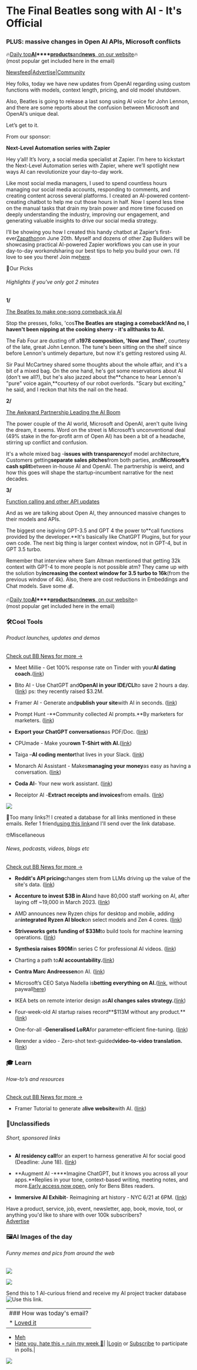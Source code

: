 # The Final Beatles song with AI - It's Official

### PLUS: massive changes in Open AI APIs, Microsoft conflicts

🔥[Daily top](https://news.bensbites.co/?utm_source=bensbites\&utm_medium=referral\&utm_campaign=the-final-beatles-song-with-ai-it-s-official)**[AI](https://news.bensbites.co/?utm_source=bensbites\&utm_medium=referral\&utm_campaign=the-final-beatles-song-with-ai-it-s-official)\*\*\*\*[products](https://news.bensbites.co/?utm_source=bensbites\&utm_medium=referral\&utm_campaign=the-final-beatles-song-with-ai-it-s-official)**[and](https://news.bensbites.co/?utm_source=bensbites\&utm_medium=referral\&utm_campaign=the-final-beatles-song-with-ai-it-s-official)**[news](https://news.bensbites.co/?utm_source=bensbites\&utm_medium=referral\&utm_campaign=the-final-beatles-song-with-ai-it-s-official)**[, on our website](https://news.bensbites.co/?utm_source=bensbites\&utm_medium=referral\&utm_campaign=the-final-beatles-song-with-ai-it-s-official)🔥\
(most popular get included here in the email)

[Newsfeed](https://news.bensbites.co/?utm_source=bensbites\&utm_medium=referral\&utm_campaign=the-final-beatles-song-with-ai-it-s-official)|[Advertise](https://sponsor.bensbites.co/?utm_source=bensbites\&utm_medium=referral\&utm_campaign=the-final-beatles-song-with-ai-it-s-official)|[Community](https://discord.gg/qd92NKjDdE?utm_source=bensbites\&utm_medium=referral\&utm_campaign=the-final-beatles-song-with-ai-it-s-official)

Hey folks, today we have new updates from OpenAI regarding using custom functions with models, context length, pricing, and old model shutdown.

Also, Beatles is going to release a last song using AI voice for John Lennon, and there are some reports about the confusion between Microsoft and OpenAI’s unique deal.

Let’s get to it.

From our sponsor:

**Next-Level Automation series with Zapier**

Hey y’all! It’s Ivory, a social media specialist at Zapier. I’m here to kickstart the Next-Level Automation series with Zapier, where we’ll spotlight new ways AI can revolutionize your day-to-day work.

Like most social media managers, I used to spend countless hours managing our social media accounts, responding to comments, and creating content across several platforms. I created an AI-powered content-creating chatbot to help me cut those hours in half. Now I spend less time on the manual tasks that drain my brain power and more time focused on deeply understanding the industry, improving our engagement, and generating valuable insights to drive our social media strategy.

I’ll be showing you how I created this handy chatbot at Zapier’s first-ever[Zapathon](https://zapier.com/resources/webinar/zapathon-put-ai-to-work?utm_campaign=-gbl-evnt-ooc-ai_june2023_webinar-\&utm_medium=paid\&utm_source=bens_bites)on June 20th. Myself and dozens of other Zap Builders will be showcasing practical AI-powered Zapier workflows you can use in your day-to-day work*and*sharing our best tips to help you build your own. I’d love to see you there! Join me[here](https://zapier.com/resources/webinar/zapathon-put-ai-to-work?utm_campaign=-gbl-evnt-ooc-ai_june2023_webinar-\&utm_medium=paid\&utm_source=bens_bites).

🤌Our Picks

###### Highlights if you've only got 2 minutes

**1/**

[The Beatles to make one-song comeback via AI](https://www.semafor.com/article/06/13/2023/paul-mccartney-beatles-song-ai?utm_source=bensbites\&utm_medium=referral\&utm_campaign=the-final-beatles-song-with-ai-it-s-official)

Stop the presses, folks, 'cos**The Beatles are staging a comeback!**And no, I haven't been nipping at the cooking sherry - it's all**thanks to AI.**

The Fab Four are dusting off a**1978 composition, 'Now and Then'**, courtesy of the late, great John Lennon. The tune's been sitting on the shelf since before Lennon's untimely departure, but now it's getting restored using AI.

Sir Paul McCartney shared some thoughts about the whole affair, and it's a bit of a mixed bag. On the one hand, he's got some reservations about AI (don't we all?), but he's also jazzed about the\*\*chance to hear Lennon's "pure" voice again,\*\*courtesy of our robot overlords. "Scary but exciting," he said, and I reckon that hits the nail on the head.

**2/**

[The Awkward Partnership Leading the AI Boom](https://www.wsj.com/articles/microsoft-and-openai-forge-awkward-partnership-as-techs-new-power-couple-3092de51?mod=djemalertNEWS\&utm_source=bensbites\&utm_medium=referral\&utm_campaign=the-final-beatles-song-with-ai-it-s-official)

The power couple of the AI world, Microsoft and OpenAI, aren't quite living the dream, it seems. Word on the street is Microsoft’s unconventional deal (49% stake in the for-profit arm of Open AI) has been a bit of a headache, stirring up conflict and confusion.

It's a whole mixed bag -**issues with transparency**of model architecture, Customers getting**separate sales pitches**from both parties, and**Microsoft’s cash split**between in-house AI and OpenAI. The partnership is weird, and how this goes will shape the startup-incumbent narrative for the next decades.

**3/**

[Function calling and other API updates](https://openai.com/blog/function-calling-and-other-api-updates?utm_source=bensbites\&utm_medium=referral\&utm_campaign=the-final-beatles-song-with-ai-it-s-official)

And as we are talking about Open AI, they announced massive changes to their models and APIs.

The biggest one isgiving GPT-3.5 and GPT 4 the power to\*\*call functions provided by the developer.\*\*It's basically like ChatGPT Plugins, but for your own code. The next big thing is larger context window, not in GPT-4, but in GPT 3.5 turbo.

Remember that interview where Sam Altman mentioned that getting 32k context with GPT-4 to more people is not possible atm? They came up with the solution by**increasing the context window for 3.5 turbo to 16k**(from the previous window of 4k). Also, there are cost reductions in Embeddings and Chat models. Save some 💰.

🔥[Daily top](https://news.bensbites.co/?utm_source=bensbites\&utm_medium=referral\&utm_campaign=the-final-beatles-song-with-ai-it-s-official)**[AI](https://news.bensbites.co/?utm_source=bensbites\&utm_medium=referral\&utm_campaign=the-final-beatles-song-with-ai-it-s-official)\*\*\*\*[products](https://news.bensbites.co/?utm_source=bensbites\&utm_medium=referral\&utm_campaign=the-final-beatles-song-with-ai-it-s-official)**[and](https://news.bensbites.co/?utm_source=bensbites\&utm_medium=referral\&utm_campaign=the-final-beatles-song-with-ai-it-s-official)**[news](https://news.bensbites.co/?utm_source=bensbites\&utm_medium=referral\&utm_campaign=the-final-beatles-song-with-ai-it-s-official)**[, on our website](https://news.bensbites.co/?utm_source=bensbites\&utm_medium=referral\&utm_campaign=the-final-beatles-song-with-ai-it-s-official)🔥\
(most popular get included here in the email)

### 🛠️Cool Tools

###### Product launches, updates and demos

[Check out BB News for more →](https://news.bensbites.co/?utm_source=bensbites\&utm_medium=referral\&utm_campaign=the-final-beatles-song-with-ai-it-s-official)

- Meet Millie - Get 100% response rate on Tinder with your**AI dating coach.**([link](https://www.meetmillie.app/?utm_source=bensbites\&utm_medium=referral\&utm_campaign=the-final-beatles-song-with-ai-it-s-official))

- Bito AI - Use ChatGPT and**OpenAI in your IDE/CLI**to save 2 hours a day. ([link](https://bito.ai/?utm_source=bensbites\&utm_medium=referral\&utm_campaign=the-final-beatles-song-with-ai-it-s-official)) ps: they recently raised $3.2M.

- Framer AI - Generate and**publish your site**with AI in seconds. ([link](https://www.framer.com/ai?utm_source=bensbites\&utm_medium=referral\&utm_campaign=the-final-beatles-song-with-ai-it-s-official))

- Prompt Hunt -\*\*Community collected AI prompts.\*\*By marketers for marketers. ([link](https://www.mailmodo.com/ai-prompts/?utm_source=bensbites\&utm_medium=referral\&utm_campaign=the-final-beatles-song-with-ai-it-s-official))

- **Export your ChatGPT conversations**as PDF/Doc. ([link](https://exporter.hexonlabs.com/?utm_source=bensbites\&utm_medium=referral\&utm_campaign=the-final-beatles-song-with-ai-it-s-official))

- CPUmade - Make your**own T-Shirt with AI.**([link](https://www.cpumade.com/?utm_source=bensbites\&utm_medium=referral\&utm_campaign=the-final-beatles-song-with-ai-it-s-official))

- Taiga –**AI coding mentor**that lives in your Slack. ([link](https://asktaiga.ai/?utm_source=bensbites\&utm_medium=referral\&utm_campaign=the-final-beatles-song-with-ai-it-s-official))

- Monarch AI Assistant - Makes**managing your money**as easy as having a conversation. ([link](https://www.monarchmoney.com/ai?utm_source=bensbites\&utm_medium=referral\&utm_campaign=the-final-beatles-song-with-ai-it-s-official))

- **Coda AI**- Your new work assistant. ([link](https://coda.io/product/ai?utm_source=bensbites\&utm_medium=referral\&utm_campaign=the-final-beatles-song-with-ai-it-s-official))

- Receiptor AI -**Extract receipts and invoices**from emails. ([link](https://receiptor.ai/?utm_source=bensbites\&utm_medium=referral\&utm_campaign=the-final-beatles-song-with-ai-it-s-official))

![](https://media.beehiiv.com/cdn-cgi/image/fit=scale-down,format=auto,onerror=redirect,quality=80/uploads/asset/file/cc9a25ca-38c0-42a4-b6fd-6ede9ca71ba4/image.png)

👋Too many links?! I created a database for all links mentioned in these emails. Refer 1 friend[using this link](https://www.bensbites.co/subscribe?ref=PLACEHOLDER)and I'll send over the link database.

🤓Miscellaneous

###### News, podcasts, videos, blogs etc

[Check out BB News for more →](https://news.bensbites.co/?utm_source=bensbites\&utm_medium=referral\&utm_campaign=the-final-beatles-song-with-ai-it-s-official)

- **Reddit's API pricing**changes stem from LLMs driving up the value of the site's data. ([link](https://www.platformer.news/p/reddit-goes-dark?utm_source=bensbites\&utm_medium=referral\&utm_campaign=the-final-beatles-song-with-ai-it-s-official))

- **Accenture to invest $3B in AI**and have 80,000 staff working on AI, after laying off ~19,000 in March 2023. ([link](https://www.reuters.com/technology/accenture-looks-power-ai-efforts-with-3-billion-investment-2023-06-13/?utm_source=bensbites\&utm_medium=referral\&utm_campaign=the-final-beatles-song-with-ai-it-s-official))

- AMD announces new Ryzen chips for desktop and mobile, adding an**integrated Ryzen AI block**on select models and Zen 4 cores. ([link](https://www.anandtech.com/show/18907/amd-ryzen-pro-7000-and-7040-series-processors-zen-4-for-commercial-deployments?utm_source=bensbites\&utm_medium=referral\&utm_campaign=the-final-beatles-song-with-ai-it-s-official))

- **Striveworks gets funding of $33M**to build tools for machine learning operations. ([link](https://techcrunch.com/2023/06/13/striveworks-snaps-up-first-funding-of-33m-to-build-tools-for-machine-learning-operations/?utm_source=bensbites\&utm_medium=referral\&utm_campaign=the-final-beatles-song-with-ai-it-s-official))

- **Synthesia raises $90M**in series C for professional AI videos. ([link](https://www.synthesia.io/post/series-c?utm_source=bensbites\&utm_medium=referral\&utm_campaign=the-final-beatles-song-with-ai-it-s-official))

- Charting a path to**AI accountability.**([link](https://www.anthropic.com/index/charting-a-path-to-ai-accountability?utm_source=bensbites\&utm_medium=referral\&utm_campaign=the-final-beatles-song-with-ai-it-s-official))

- **Contra Marc Andreessen**on AI. ([link](https://www.dwarkeshpatel.com/p/contra-marc-andreessen-on-ai?utm_source=bensbites\&utm_medium=referral\&utm_campaign=the-final-beatles-song-with-ai-it-s-official))

- Microsoft’s CEO Satya Nadella is**betting everything on AI.**([link](https://www.wired.com/story/microsofts-satya-nadella-is-betting-everything-on-ai/?utm_source=bensbites\&utm_medium=referral\&utm_campaign=the-final-beatles-song-with-ai-it-s-official), without paywall[here](https://archive.vn/WIHTZ?utm_source=bensbites\&utm_medium=referral\&utm_campaign=the-final-beatles-song-with-ai-it-s-official))

- IKEA bets on remote interior design as**AI changes sales strategy.**([link](https://archive.is/2ZMLl?utm_source=bensbites\&utm_medium=referral\&utm_campaign=the-final-beatles-song-with-ai-it-s-official))

- Four-week-old AI startup raises record\*\*$113M without any product.\*\*([link](https://techcrunch.com/2023/06/13/frances-mistral-ai-blows-in-with-a-113m-seed-round-at-a-260m-valuation-to-take-on-openai/?utm_source=bensbites\&utm_medium=referral\&utm_campaign=the-final-beatles-song-with-ai-it-s-official))

- One-for-all -**Generalised LoRA**for parameter-efficient fine-tuning. ([link](https://huggingface.co/papers/2306.07967?utm_source=bensbites\&utm_medium=referral\&utm_campaign=the-final-beatles-song-with-ai-it-s-official))

- Rerender a video - Zero-shot text-guided**video-to-video translation.**([link](https://huggingface.co/papers/2306.07954?utm_source=bensbites\&utm_medium=referral\&utm_campaign=the-final-beatles-song-with-ai-it-s-official))

### 🎓 Learn

###### How-to’s and resources

[Check out BB News for more →](https://news.bensbites.co/?utm_source=bensbites\&utm_medium=referral\&utm_campaign=the-final-beatles-song-with-ai-it-s-official)

- Framer Tutorial to generate a**live website**with AI. ([link](https://www.youtube.com/watch?v=iS03Coj96Rk\&utm_source=bensbites\&utm_medium=referral\&utm_campaign=the-final-beatles-song-with-ai-it-s-official))

### 📰Unclassifieds

###### Short, sponsored links

- **AI residency call**for an expert to harness generative AI for social good (Deadline: June 18). ([link](https://www.nesta.org.uk/procurement-and-invitations-tender/call-for-an-expert-to-harness-generative-ai-for-social-good/?utm_source=bensbites\&utm_medium=referral\&utm_campaign=the-final-beatles-song-with-ai-it-s-official))

- \*\*Augment AI -\*\*\*\*Imagine ChatGPT, but it knows you across all your apps.\*\*Replies in your tone, context-based writing, meeting notes, and more.[Early access now open](https://www.augment.co/?utm_source=newsletter\&utm_medium=email\&utm_campaign=bensbites\&ref=bensbites), only for Bens Bites readers.

- **Immersive AI Exhibit**- Reimagining art history - NYC 6/21 at 6PM. ([link](https://chester.splashthat.com/?utm_source=bensbites\&utm_medium=referral\&utm_campaign=the-final-beatles-song-with-ai-it-s-official))

Have a product, service, job, event, newsletter, app, book, movie, tool, or anything you'd like to share with over 100k subscribers?\
[Advertise](https://sponsor.bensbites.co/?utm_source=bensbites\&utm_medium=referral\&utm_campaign=the-final-beatles-song-with-ai-it-s-official)

### 🖼AI Images of the day

###### Funny memes and pics from around the web

![](https://media.beehiiv.com/cdn-cgi/image/fit=scale-down,format=auto,onerror=redirect,quality=80/uploads/asset/file/de84390a-ecf6-4c9a-86d8-fe9b02517cec/image.png)

![](https://media.beehiiv.com/cdn-cgi/image/fit=scale-down,format=auto,onerror=redirect,quality=80/uploads/asset/file/75ca6547-670c-449f-bcfb-9cfe6e0d7191/image.png)

Send this to 1 AI-curious friend and receive my AI project tracker database![Use this link.](https://flight.beehiiv.net/v2/clicks/eyJhbGciOiJIUzI1NiIsInR5cCI6IkpXVCJ9.eyJ1cmwiOiJodHRwczovL3d3dy5iZW5zYml0ZXMuY28vc3Vic2NyaWJlP3JlZj1QTEFDRUhPTERFUiIsInBvc3RfaWQiOiIyZGZiM2I0OC03YTM2LTQ1MzMtODA3Ni03NzNjNGNlN2MxMjciLCJwdWJsaWNhdGlvbl9pZCI6IjQ0N2Y2ZTYwLWUzNmEtNDY0Mi1iNmY4LTQ2YmViMTkwNDVlYyIsInZpc2l0X3Rva2VuIjoiNGMyMDZlYmYtMmJlZS00ZWUzLTg1YmQtZjBjODQzZjY0MDU1IiwiaWF0IjoxNjg2NzY4NzM5Ljk4OSwiaXNzIjoib3JjaGlkIn0.9Rsh6pL12qwUNYA_AJdUeSSAJeci3SGjkjDOqxES35A)

||
|:---|
|### How was today's email?|
|\* [Loved it](https://www.bensbites.co/login)

- [Meh](https://www.bensbites.co/login)
- [Hate you, hate this = ruin my week 🥹](https://www.bensbites.co/login)|
  |[Login](https://www.bensbites.co/login) or [Subscribe](https://www.bensbites.co/subscribe) to participate in polls.|

![](https://media.beehiiv.com/cdn-cgi/image/fit=scale-down,format=auto,onerror=redirect,quality=80/uploads/asset/file/1310d519-abf4-4f92-9bc3-cb3b0e6fed78/Screenshot_2022-12-13_at_14.55.58.png)
